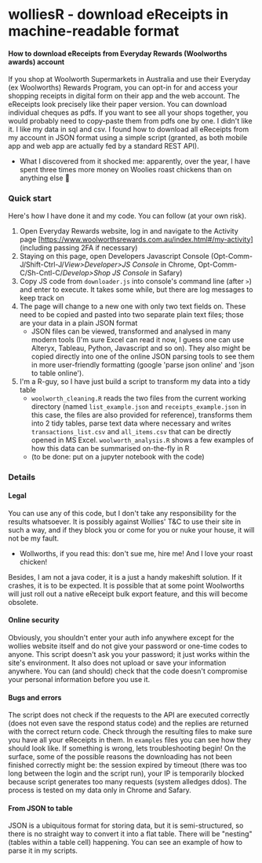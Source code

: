 # wolliesR - download eReceipts in machine-readable format
#### How to download eReceipts from Everyday Rewards (Woolworths awards) account
If you shop at Woolworth Supermarkets in Australia and use their Everyday (ex Woolworths) Rewards Program, you can opt-in for and access your shopping receipts in digital form on their app and the web account. The eReceipts look precisely like their paper version. You can download individual cheques as pdfs. If you want to see all your shops together, you would probably need to copy-paste them from pdfs one by one. I didn't like it. I like my data in sql and csv. I found how to download all eReceipts from my account in JSON format using a simple script (granted, as both mobile app and web app are actually fed by a standard REST API). 
  * What I discovered from it shocked me: apparently, over the year, I have spent three times more money on Woolies roast chickens than on anything else :facepalm:	
### Quick start
Here's how I have done it and my code. You can follow (at your own risk).
1. Open Everyday Rewards website, log in and navigate to the Activity page [https://www.woolworthsrewards.com.au/index.html#/my-activity] (including passing 2FA if necessary)
2. Staying on this page, open Developers Javascript Console (Opt-Comm-J/Shift-Ctrl-J/*View>Developer>JS Console* in Chrome, Opt-Comm-C/Sh-Cntl-C/*Develop>Shop JS Console* in Safary)
3. Copy JS code from `downloader.js` into console's command line (after `>`) and enter to execute. It takes some while, but there are log messages to keep track on
4. The page will change to a new one with only two text fields on. These need to be copied and pasted into two separate plain text files; those are your data in a plain JSON format
      * JSON files can be viewed, transformed and analysed in many modern tools (I'm sure Excel can read it now, I guess one can use Alteryx, Tableau, Python, Javascript and so on). They also might be copied directly into one of the online JSON parsing tools to see them in more user-friendly formatting (google 'parse json online' and 'json to table online').
6.  I'm a R-guy, so I have just build a script to transform my data into a tidy table 
      * `woolworth_cleaning.R` reads the two files from the current working directory (named `list_example.json` and `receipts_example.json` in this case, the files are also provided for reference), transforms them into 2 tidy tables, parse text data where necessary and writes `transactions_list.csv` and `all_items.csv` that can be directly opened in MS Excel. `woolworth_analysis.R` shows a few examples of how this data can be summarised on-the-fly in R
      * (to be done: put on a jupyter notebook with the code)

### Details
#### Legal
You can use any of this code, but I don't take any responsibility for the results whatsoever. It is possibly against Wollies' T&C to use their site in such a way, and if they block you or come for you or nuke your house, it will not be my fault.
   * Wollworths, if you read this: don't sue me, hire me! And I love your roast chicken! 

Besides, I am not a java coder, it is a just a handy makeshift solution. If it crashes, it is to be expected. It is possible that at some point Woolworths will just roll out a native eReceipt bulk export feature, and this will become obsolete.
#### Online security
Obviously, you shouldn't enter your auth info anywhere except for the wollies website itself and do not give your password or one-time codes to anyone. This script doesn't ask you your password; it just works within the site's environment. It also does not upload or save your information anywhere. You can (and should) check that the code doesn't compromise your personal information before you use it. 
#### Bugs and errors
The script does not check if the requests to the API are executed correctly (does not even save the respond status code) and the replies are returned with the correct return code. Check through the resulting files to make sure you have all your eReceipts in them. In `examples` files you can see how they should look like. If something is wrong, lets troubleshooting begin!
On the surface, some of the possible reasons the downloading has not been finished correctly might be: the session expired by timeout (there was too long between the login and the script run), your IP is temporarily blocked because script generates too many requests (system alledges ddos).
The process is tested on my data only in Chrome and Safary.
#### From JSON to table
JSON is a ubiquitous format for storing data, but it is semi-structured, so there is no straight way to convert it into a flat table. There will be "nesting" (tables within a table cell) happening. You can see an example of how to parse it in my scripts. 
